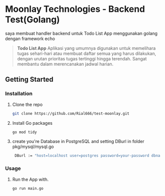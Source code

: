 # Moonlay Technologies - Backend Test(Golang)
saya membuat handler backend untuk Todo List App menggunakan golang dengan framework echo
>**Todo List App**
Aplikasi yang umumnya digunakan untuk memelihara tugas sehari-hari atau membuat daftar semua yang harus dilakukan, dengan urutan prioritas tugas tertinggi hingga terendah. Sangat membantu dalam merencanakan jadwal harian.
## Getting Started

### Installation

1. Clone the repo
   ```sh
   git clone https://github.com/Rial666/test-moonlay.git
   ```
2. Install Go packages
   ```sh
   go mod tidy
   ```
3. create you're Database in PostgreSQL and setting DBurl in folder pkg/mysql/mysql.go
   ```sh
	DBurl := "host=localhost user=postgres password=your-password dbname=your-dbname sslmode=disable"
   ```

### Usage

1. Run the App with.

   ```sh
   go run main.go
   ```
